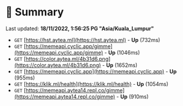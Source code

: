 # 📖 Summary
Last updated: **18/11/2022, 1:56:25 PG "Asia/Kuala_Lumpur"**

- `GET` [https://hst.aytea.ml](https://hst.aytea.ml) - **Up** (732ms)
- `GET` [https://memeapi.cyclic.app/gimme](https://memeapi.cyclic.app/gimme) - **Up** (1046ms)
- `GET` [https://color.aytea.ml/4b31d6.png](https://color.aytea.ml/4b31d6.png) - **Up** (1652ms)
- `GET` [https://memeapi.cyclic.app](https://memeapi.cyclic.app) - **Up** (955ms)
- `GET` [https://klik.ml/health](https://klik.ml/health) - **Up** (1054ms)
- `GET` [https://memeapi.aytea14.repl.co/gimme](https://memeapi.aytea14.repl.co/gimme) - **Up** (910ms)
